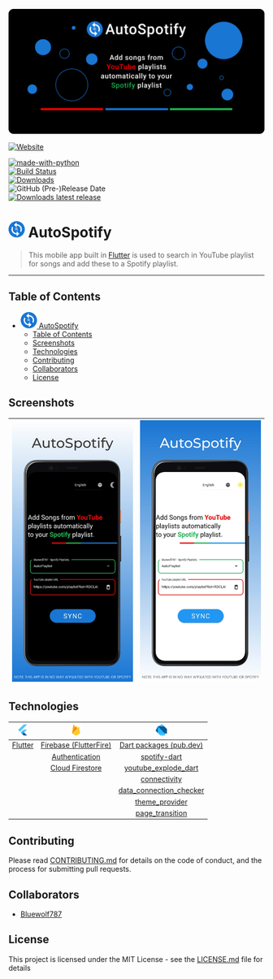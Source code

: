 ![banner](readme/screenshots/AutoSpotify-banner.png)

[![Website](https://img.shields.io/website-up-down-green-red/http/bluewolf787.github.io.svg)](https://bluewolf787.github.io/projects/autospotify)

[![made-with-python](https://img.shields.io/badge/Made%20with-Dart%20&%20Flutter-1f425f.svg)](https://www.flutter.dev/)<br>
[![Build Status](https://travis-ci.com/Bluewolf787/autospotify-env.svg?token=sMwUw4NKhzqScZGpNQQN&branch=master)]()</br>
[![Downloads](https://img.shields.io/github/downloads/Bluewolf787/autospotify/total.svg)]()<br>
![GitHub (Pre-)Release Date](https://img.shields.io/github/release-date-pre/bluewolf787/autospotify)<br>
[![Downloads latest release](https://img.shields.io/github/downloads-pre/bluewolf787/autospotify/latest/total)](https://GitHub.com/Bluewolf787/autospotify/releases/)



# <img src="assets/logo.png" width="32" height="32" alt="logo"> AutoSpotify

> This mobile app built in [Flutter](https://flutter.dev/) is used to search in YouTube playlist for songs and add these to a Spotify playlist.

----

## Table of Contents
- [<img src="assets/logo.png" width="32" height="32" alt="logo"> AutoSpotify](#-autospotify)
  - [Table of Contents](#table-of-contents)
  - [Screenshots](#screenshots)
  - [Technologies](#technologies)
  - [Contributing](#contributing)
  - [Collaborators](#collaborators)
  - [License](#license)

## Screenshots

![preview-dark](readme/screenshots/autospotify-preview-dark.jpeg) | ![preview-light](readme/screenshots/autospotify-preview-light.jpeg)
-------------------------------------------------- | --------------------------------------------

## Technologies

| [<img src="https://raw.githubusercontent.com/github/explore/cebd63002168a05a6a642f309227eefeccd92950/topics/flutter/flutter.png" alt="Flutter" width="24">](https://flutter.dev/) | [<img src="https://raw.githubusercontent.com/github/explore/80688e429a7d4ef2fca1e82350fe8e3517d3494d/topics/firebase/firebase.png" alt="Flutter" width="24">](https://firebase.google.com/) | [<img src="https://raw.githubusercontent.com/github/explore/80688e429a7d4ef2fca1e82350fe8e3517d3494d/topics/dart/dart.png" alt="Flutter" width="24">](https://pub.dev/) |
| :---: | :---: | :---: |
| [Flutter](https://flutter.dev/) | [Firebase (FlutterFire)](https://firebase.flutter.dev/) | [Dart packages (pub.dev)](https://pub.dev) |
|  | [Authentication](https://pub.dev/packages/firebase_auth) | [spotify-dart](https://pub.dev/packages/spotify) |
|  | [Cloud Firestore](https://pub.dev/packages/cloud_firestore) | [youtube_explode_dart](https://pub.dev/packages/youtube_explode_dart) |
|  |  | [connectivity](https://pub.dev/packages/connectivity) |
|  |  | [data_connection_checker](https://pub.dev/packages/data_connection_checker) |
|  |  | [theme_provider](https://pub.dev/packages/theme_provider) |
|  |  | [page_transition](https://pub.dev/packages/page_transition) |

## Contributing

Please read [CONTRIBUTING.md](CONTRIBUTING.md) for details on the code of conduct, and the process for submitting pull requests.

## Collaborators
  * [Bluewolf787](https://github.com/Bluewolf787)
 
## License

This project is licensed under the MIT License - see the [LICENSE.md](LICENSE.md) file for details
